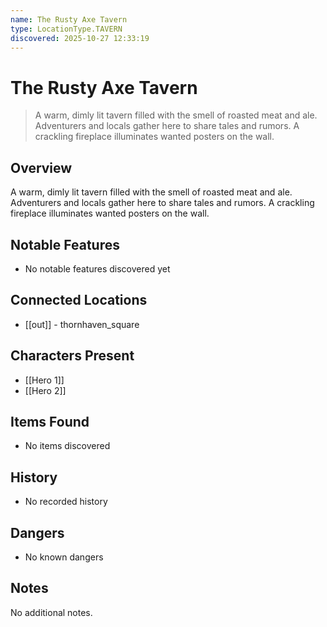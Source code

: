 ```yaml
---
name: The Rusty Axe Tavern
type: LocationType.TAVERN
discovered: 2025-10-27 12:33:19
---
```


# The Rusty Axe Tavern

> A warm, dimly lit tavern filled with the smell of roasted meat and ale. Adventurers and locals gather here to share tales and rumors. A crackling fireplace illuminates wanted posters on the wall.

## Overview
A warm, dimly lit tavern filled with the smell of roasted meat and ale. Adventurers and locals gather here to share tales and rumors. A crackling fireplace illuminates wanted posters on the wall.

## Notable Features
- No notable features discovered yet

## Connected Locations
- [[out]] - thornhaven_square

## Characters Present
- [[Hero 1]]
- [[Hero 2]]

## Items Found
- No items discovered

## History
- No recorded history

## Dangers
- No known dangers

## Notes
No additional notes.